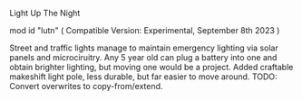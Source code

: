 Light Up The Night

mod id "lutn"
( Compatible Version: Experimental, September 8th 2023 )

Street and traffic lights manage to maintain emergency lighting via solar panels and microciruitry. Any 5 year old can plug a battery into one and obtain brighter lighting, but moving one would be a project. Added craftable makeshift light pole, less durable, but far easier to move around. 
 TODO: Convert overwrites to copy-from/extend.
